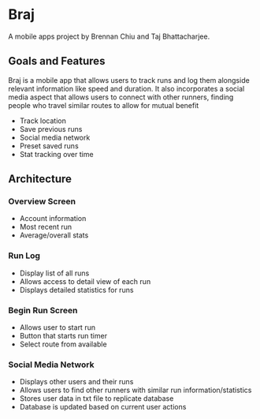 # Braj
A mobile apps project by Brennan Chiu and Taj Bhattacharjee.

## Goals and Features
Braj is a mobile app that allows users to track runs and log them alongside relevant information like speed and duration. It also incorporates a social media aspect that allows users to connect with other runners, finding people who travel similar routes to allow for mutual benefit
- Track location
- Save previous runs
- Social media network
- Preset saved runs
- Stat tracking over time

## Architecture
### Overview Screen
- Account information
- Most recent run
- Average/overall stats

### Run Log
- Display list of all runs
- Allows access to detail view of each run
- Displays detailed statistics for runs

### Begin Run Screen
- Allows user to start run
- Button that starts run timer
- Select route from available

### Social Media Network
- Displays other users and their runs
- Allows users to find other runners with similar run information/statistics
- Stores user data in txt file to replicate database
- Database is updated based on current user actions